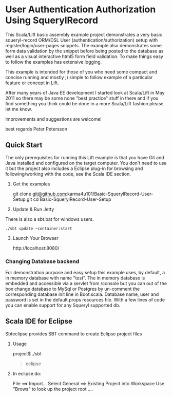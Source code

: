 User Authentication Authorization Using SquerylRecord
=====================================================

This Scala/Lift basic assembly example project demonstrates a very basic squeryl-record ORM/DSL User (authentication/authorization) setup 
with register/login/user-pages snippets. The example also demonstrates some form data validation by the snippet before being posted to the 
database as well as a visual interactive html5 form field validation. To make things easy to follow the examples has extensive logging. 

This example is intended for those of you who need some compact and concise running and mostly ;) simple to follow example of a particular 
feature or concept in Lift.

After many years of Java EE development I started look at Scala/Lift in May 2011 so there may be some none "best practice" stuff in there 
and if you find something you think could be done in a more Scala/Lift fashion please let me know.

Improvements and suggestions are welcome!  

best regards 
Peter Petersson     


Quick Start
-----------
The only prerequisites for running this Lift example is that you have Git and Java installed and configured on the target computer.
You don't need to use it but the project also includes a Eclipse plug-in for browsing and following/working with the code, see the Scala IDE section.   


1) Get the examples

	git clone git@github.com:karma4u101/Basic-SquerylRecord-User-Setup.git
	cd Basic-SquerylRecord-User-Setup

2) Update & Run Jetty

There is also a sbt.bat for windows users.

	./sbt update ~container:start

3) Launch Your Browser
	
	http://localhost:8080/
	
### Changing Database backend

For demonstration purpose and easy setup this example uses, by default, a in memory database with name "test".
The in memory database is embedded and accessible via a servlet from /console but you can out of the box change database 
to MySql or Postgres by un-comment the corresponding database init line in Boot.scala. Database name, user and password 
is set in the default.props resources file. With a few lines of code you can enable support for any Squeryl supported db. 	

Scala IDE for Eclipse
---------------------
Sbteclipse provides SBT command to create Eclipse project files

1) Usage

	project$ ./sbt
	> eclipse 

2) In eclipse do: 

	File ==> Import...
	Select General ==> Existing Project into Workspace 
	Use "Brows" to look up the project root ....



